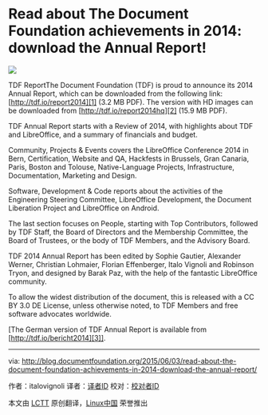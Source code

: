 Read about The Document Foundation achievements in 2014: download the Annual Report! 
================================================================================
![](https://documentfoundation.files.wordpress.com/2015/06/tdf-report.jpg)

TDF ReportThe Document Foundation (TDF) is proud to announce its 2014 Annual Report, which can be downloaded from the following link: [http://tdf.io/report2014][1] (3.2 MB PDF). The version with HD images can be downloaded from [http://tdf.io/report2014hq][2] (15.9 MB PDF).

TDF Annual Report starts with a Review of 2014, with highlights about TDF and LibreOffice, and a summary of financials and budget.

Community, Projects & Events covers the LibreOffice Conference 2014 in Bern, Certification, Website and QA, Hackfests in Brussels, Gran Canaria, Paris, Boston and Tolouse, Native-Language Projects, Infrastructure, Documentation, Marketing and Design.

Software, Development & Code reports about the activities of the Engineering Steering Committee, LibreOffice Development, the Document Liberation Project and LibreOffice on Android.

The last section focuses on People, starting with Top Contributors, followed by TDF Staff, the Board of Directors and the Membership Committee, the Board of Trustees, or the body of TDF Members, and the Advisory Board.

TDF 2014 Annual Report has been edited by Sophie Gautier, Alexander Werner, Christian Lohmaier, Florian Effenberger, Italo Vignoli and Robinson Tryon, and designed by Barak Paz, with the help of the fantastic LibreOffice community.

To allow the widest distribution of the document, this is released with a CC BY 3.0 DE License, unless otherwise noted, to TDF Members and free software advocates worldwide.

[The German version of TDF Annual Report is available from [http://tdf.io/bericht2014][3]].

--------------------------------------------------------------------------------

via: http://blog.documentfoundation.org/2015/06/03/read-about-the-document-foundation-achievements-in-2014-download-the-annual-report/

作者：italovignoli
译者：[译者ID](https://github.com/译者ID)
校对：[校对者ID](https://github.com/校对者ID)

本文由 [LCTT](https://github.com/LCTT/TranslateProject) 原创翻译，[Linux中国](https://linux.cn/) 荣誉推出

[1]:https://wiki.documentfoundation.org/File:TDF2014AnnualReport.pdf
[2]:https://wiki.documentfoundation.org/File:TDF2014AnnualReportHQ.pdf
[3]:https://wiki.documentfoundation.org/File:TDF2014AnnualReportDE.pdf